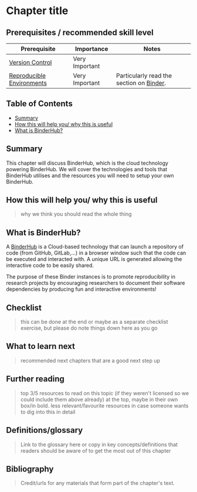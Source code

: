# Chapter title

## Prerequisites / recommended skill level

| Prerequisite | Importance | Notes |
|---|---|---|
| [Version Control](./book/content/version_control/version_control.md) | Very Important | |
| [Reproducible Environments](./book/content/reproducible_environments/reproducible_envrionment.md) | Very Important | Particularly read the section on [Binder](https://the-turing-way.netlify.com/reproducible_environments/reproducible_environments.html#Binder_section). |

## Table of Contents

- [Summary](#summary)
- [How this will help you/ why this is useful](#how-this-will-help-you-why-this-is-useful)
- [What is BinderHub?](#what-is-binderhub)

## Summary

This chapter will discuss BinderHub, which is the cloud technology powering BinderHub.
We will cover the technologies and tools that BinderHub utilises and the resources you will need to setup your own BinderHub.

## How this will help you/ why this is useful
> why we think you should read the whole thing

## What is BinderHub?

A [BinderHub](https://binderhub.readthedocs.io/en/latest/index.html) is a Cloud-based technology that can launch a repository of code (from GitHub, GitLab,...) in a browser window such that the code can be executed and interacted with.
A unique URL is generated allowing the interactive code to be easily shared.

The purpose of these Binder instances is to promote reproducibility in research projects by encouraging researchers to document their software dependencies by producing fun and interactive environments!

## Checklist
> this can be done at the end or maybe as a separate checklist exercise, but please do note things down here as you go

## What to learn next
> recommended next chapters that are a good next step up

## Further reading
> top 3/5 resources to read on this topic (if they weren't licensed so we could include them above already) at the top, maybe in their own box/in bold.
> less relevant/favourite resources in case someone wants to dig into this in detail

## Definitions/glossary
> Link to the glossary here or copy in key concepts/definitions that readers should be aware of to get the most out of this chapter

## Bibliography
> Credit/urls for any materials that form part of the chapter's text.
